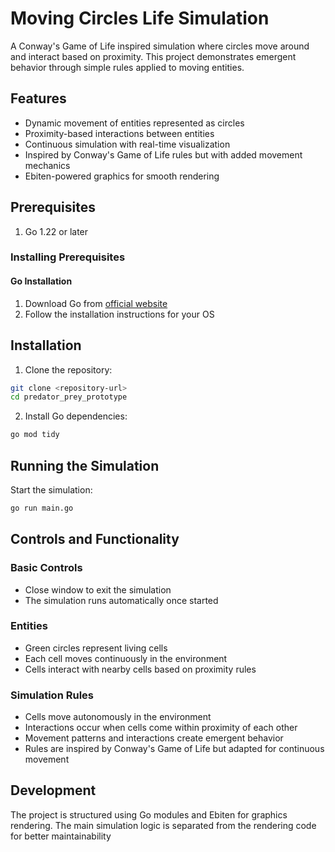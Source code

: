 # Moving Circles Life Simulation

A Conway's Game of Life inspired simulation where circles move around and interact based on proximity. This project demonstrates emergent behavior through simple rules applied to moving entities.

## Features
- Dynamic movement of entities represented as circles
- Proximity-based interactions between entities
- Continuous simulation with real-time visualization
- Inspired by Conway's Game of Life rules but with added movement mechanics
- Ebiten-powered graphics for smooth rendering

## Prerequisites

1. Go 1.22 or later

### Installing Prerequisites

#### Go Installation
1. Download Go from [official website](https://golang.org/dl/)
2. Follow the installation instructions for your OS

## Installation

1. Clone the repository:
```bash
git clone <repository-url>
cd predator_prey_prototype
```

2. Install Go dependencies:
```bash
go mod tidy
```

## Running the Simulation

Start the simulation:
```bash
go run main.go
```

## Controls and Functionality

### Basic Controls
- Close window to exit the simulation
- The simulation runs automatically once started

### Entities
- Green circles represent living cells
- Each cell moves continuously in the environment
- Cells interact with nearby cells based on proximity rules

### Simulation Rules
- Cells move autonomously in the environment
- Interactions occur when cells come within proximity of each other
- Movement patterns and interactions create emergent behavior
- Rules are inspired by Conway's Game of Life but adapted for continuous movement

## Development

The project is structured using Go modules and Ebiten for graphics rendering. The main simulation logic is separated from the rendering code for better maintainability 